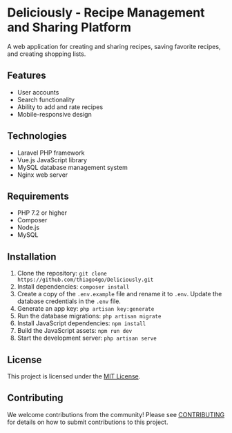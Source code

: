 # Deliciously - Recipe Management and Sharing Platform

A web application for creating and sharing recipes, saving favorite recipes, and creating shopping lists.

## Features

- User accounts
- Search functionality
- Ability to add and rate recipes
- Mobile-responsive design

## Technologies

- Laravel PHP framework
- Vue.js JavaScript library
- MySQL database management system
- Nginx web server

## Requirements

- PHP 7.2 or higher
- Composer
- Node.js
- MySQL

## Installation

1. Clone the repository: `git clone https://github.com/thiago4go/Deliciously.git`
2. Install dependencies: `composer install`
3. Create a copy of the `.env.example` file and rename it to `.env`. Update the database credentials in the `.env` file.
4. Generate an app key: `php artisan key:generate`
5. Run the database migrations: `php artisan migrate`
6. Install JavaScript dependencies: `npm install`
7. Build the JavaScript assets: `npm run dev`
8. Start the development server: `php artisan serve`

## License

This project is licensed under the [MIT License](LICENSE).

## Contributing

We welcome contributions from the community! Please see [CONTRIBUTING](CONTRIBUTING.md) for details on how to submit contributions to this project.
